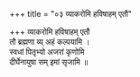 +++
title = "०३ व्याकरोमि हविषाहम् एतौ"

+++
व्याकरोमि हविषाहम् एतौ  
तौ ब्रह्मणा व्य् अहं कल्पयामि ।  
स्वधां पितृभ्यो अजरां कृणोमि  
दीर्घेनायुषा सम् इमां सृजामि ॥